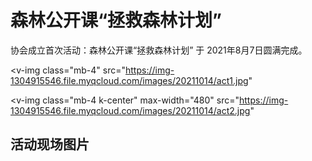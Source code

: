 # 森林公开课“拯救森林计划”

协会成立首次活动：森林公开课“拯救森林计划” 于 2021年8月7日圆满完成。

<v-img
  class="mb-4"
  src="https://img-1304915546.file.myqcloud.com/images/20211014/act1.jpg"
></v-img>

<v-img
  class="mb-4 k-center"
  max-width="480"
  src="https://img-1304915546.file.myqcloud.com/images/20211014/act2.jpg"
></v-img>

## 活动现场图片

<section class="v-imgresponse-2 mb-4">
  <v-img
    src="https://img-1304915546.file.myqcloud.com/images/20211014/act3.jpg"
    :aspect-ratio="4/3"
    class="rounded-lg mb-4"
  />
  <v-img
    src="https://img-1304915546.file.myqcloud.com/images/20211014/act4.jpg"
    :aspect-ratio="4/3"
    class="rounded-lg mb-4"
  />
  <v-img
    src="https://img-1304915546.file.myqcloud.com/images/20211014/act5.jpg"
    :aspect-ratio="4/3"
    class="rounded-lg mb-4"
  />
  <v-img
    src="https://img-1304915546.file.myqcloud.com/images/20211014/act6.jpg"
    :aspect-ratio="4/3"
    class="rounded-lg mb-4"
  />
  <v-img
    src="https://img-1304915546.file.myqcloud.com/images/20211014/act7.jpg"
    :aspect-ratio="4/3"
    class="rounded-lg mb-4"
  />
  <v-img
    src="https://img-1304915546.file.myqcloud.com/images/20211014/act8.jpg"
    :aspect-ratio="4/3"
    class="rounded-lg mb-4"
  />
  <v-img
    src="https://img-1304915546.file.myqcloud.com/images/20211014/act9.jpg"
    :aspect-ratio="4/3"
    class="rounded-lg mb-4"
  />
  <v-img
    src="https://img-1304915546.file.myqcloud.com/images/20211014/act10.jpg"
    :aspect-ratio="4/3"
    class="rounded-lg mb-4"
  />
</section>

